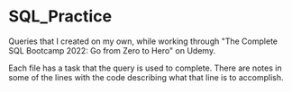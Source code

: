 # SQL_Practice
Queries that I created on my own, while working through "The Complete SQL Bootcamp 2022: Go from Zero to Hero" on Udemy.

Each file has a task that the query is used to complete.
There are notes in some of the lines with the code describing what that line is to accomplish. 
